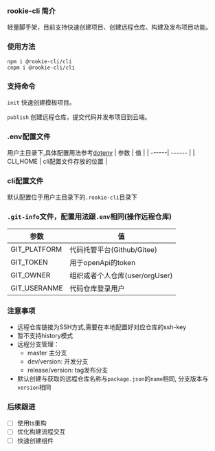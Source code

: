### rookie-cli 简介
轻量脚手架，目前支持快速创建项目、创建远程仓库、构建及发布项目功能。

### 使用方法
```
npm i @rookie-cli/cli
cnpm i @rookie-cli/cli
```

### 支持命令
`init` 快速创建模板项目。

`publish` 创建远程仓库，提交代码并发布项目到云端。

### .env配置文件
  用户主目录下,具体配置用法参考[dotenv](github.com/motdotla/dotenv#readme)
  |  参数  |   值  |
  | ------| ------ |
  | CLI_HOME | cli配置文件存放的位置 |

### cli配置文件
  默认配置位于用户主目录下的`.rookie-cli`目录下
  ### `.git-info`文件，配置用法跟`.env`相同(操作远程仓库)
  |  参数  |   值  |
  | ------| ------ |
  | GIT_PLATFORM | 代码托管平台(Github/Gitee)
  | GIT_TOKEN | 用于openApi的token |
  | GIT_OWNER | 组织或者个人仓库(user/orgUser)
  | GIT_USERANME | 代码仓库登录用户 |

### 注意事项
  * 远程仓库链接为SSH方式,需要在本地配置好对应仓库的ssh-key
  * 暂不支持history模式
  * 远程分支管理： 
      * master 主分支
      * dev/version: 开发分支
      * release/version: tag发布分支
  * 默认创建与获取的远程仓库名称与`package.json`的`name`相同, 分支版本与`version`相同
  
### 后续跟进
 - [ ] 使用ts重构
 - [ ] 优化构建流程交互
 - [ ] 快速创建组件
